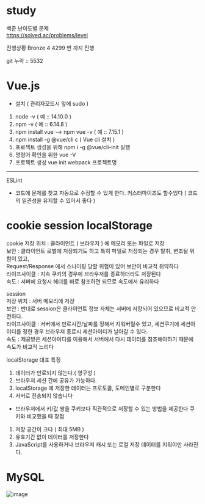 # study

백준 난이도별 문제 <br>
https://solved.ac/problems/level

진행상황 Bronze 4 4299 번 까지 진행

git 누락 :: 5532
# Vue.js

- 설치
( 관리자모드시 앞에 sudo ) 
1. node -v ( 예 :: 14.10.0 )
2. npm -v ( 예 :: 6.14.8 )
3. npm install vue --> npm vue -v ( 예 :: 7.15.1 )
4. npm install -g @vue/cli c ( Vue cli 설치 )
5. 프로젝트 생성을 위해 npm i -g @vue/cli-init 실행
6. 명령어 확인을 위한 vue -V
7. 프로젝트 생성 vue init webpack 프로젝트명
 ----

ESLint
- 코드에 문제를 찾고 자동으로 수정할 수 있게 한다. 커스터마이즈도 할수있다 ( 코드의 일관성을 유지할 수 있어서 좋다 )

# cookie session localStorage

cookie
저장 위치 : 클라이언트 ( 브라우저 ) 에 메모리 또는 파일로 저장 <br>
보안 : 클라이언트 로벌에 저장되기도 하고 특히 파일로 저장되는 경우 탈취, 변조될 위험이 있고,<br>
      Request/Response 에서 스나이핑 당할 위험이 있어 보안이 비교적 취약하다<br>
라이프사이클 : 지속 쿠키의 경우에 브라우저를 종료하더라도 저장된다<br>
속도 : 서버에 요청시 헤더를 바로 참조하면 되므로 속도에서 유리하다<br>

session <br>
저장 위치 : 서버 메모리에 저장<br>
보안 : 반대로 session은 클라이언트 정보 자체는 서버에 저장되어 있으므로 비교적 안전하다.<br>
라이프사이클 : 서버에서 만료시간/날짜를 정해서 지워버릴수 있고, 세션쿠기에 세션아이디를 정한 경우 브라우저 종료시 세션아이디가 날아갈 수 있다.<br>
속도 : 제공받은 세션아이디를 이용해서 서버에서 다시 데이터를 참조해야하기 때문에 속도가 비교적 느리다<br>

localStorage
대표 특징
1. 데이터가 만료되지 않는다.( 영구성 )
2. 브라우저 세션 간에 공유가 가능하다.
3. localStorage 에 저장한 데이터는 프로토콜, 도메인별로 구분한다
4. 서버로 전송되지 않습니다

- 브라우저에서 키/값 쌍을 쿠키보다 직관적으로 저장할 수 있는 방법을 제공한다
쿠키와 비교했을 때 장점
1. 저장 공간이 크다 ( 최대 5MB )
2. 유효기간 없이 데이터를 저장한다
3. JavaScript를 사용하거나 브라우저 캐시 또는 로컬 저장 데이터를 지워야만 사라진다.

# MySQL


![image](https://user-images.githubusercontent.com/91230329/171583708-590aad84-2916-4fb0-9c31-af001320a002.png)

